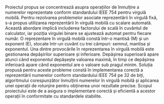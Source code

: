 Proiectul propus se concentrează asupra operațiilor de înmulțire a numerelor reprezentate conform standardului IEEE 754 pentru virgulă mobilă. 
Pentru rezolvarea problemelor asociate reprezentării în virgulă fixă, s-a propus utilizarea reprezentării în virgulă mobilă cu scalare automată.
Această abordare implică includerea factorului de scală în cuvântul de calculator, iar poziția virgulei binare se ajustează automat pentru fiecare număr. 
O reprezentare în virgulă mobilă constă într-o mantisă (M) și un exponent (E), stocate într-un cuvânt cu trei câmpuri: semnul, mantisa și exponentul.
Una dintre provocările în reprezentarea în virgulă mobilă este gestionarea depășirilor superioare și inferioare. 
Depășirea superioară apare atunci când exponentul depășește valoarea maximă, în timp ce depășirea inferioară apare când exponentul are o valoare sub pragul minim.
Soluția propusă pentru aceste probleme constă în implementarea corectă a reprezentării numerelor conform standardului IEEE 754 pe 32 de biți, algoritmului corespunzător 
înmulțirii numerelor în virgulă mobilă și aplicarea unei operații de rotunjire pentru obținerea unor rezultate precise. Scopul proiectului este de a asigura o implementare 
corectă și eficientă a acestor operații în conformitate cu standardele stabilite.
